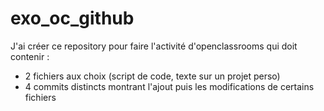 # exo_oc_github

J'ai créer ce repository pour faire l'activité d'openclassrooms qui doit contenir :
- 2 fichiers aux choix (script de code, texte sur un projet perso)
- 4 commits distincts montrant l'ajout puis les modifications de certains fichiers

